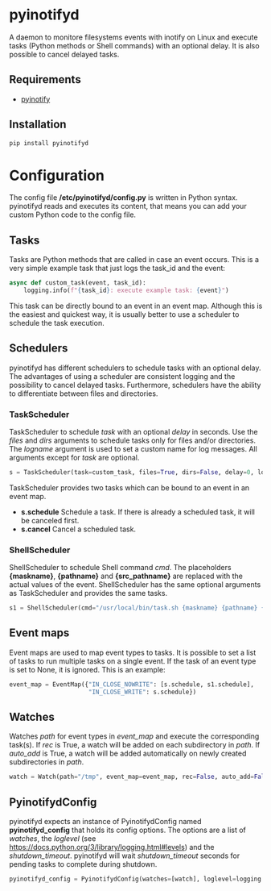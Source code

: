 # pyinotifyd
A daemon to monitore filesystems events with inotify on Linux and execute tasks (Python methods or Shell commands) with an optional delay. It is also possible to cancel delayed tasks.

## Requirements
* [pyinotify](https://github.com/seb-m/pyinotify)

## Installation
```sh
pip install pyinotifyd
```

# Configuration
The config file **/etc/pyinotifyd/config.py** is written in Python syntax. pyinotifyd reads and executes its content, that means you can add your custom Python code to the config file.

## Tasks
Tasks are Python methods that are called in case an event occurs. 
This is a very simple example task that just logs the task_id and the event:
```python
async def custom_task(event, task_id):
    logging.info(f"{task_id}: execute example task: {event}")
```
This task can be directly bound to an event in an event map. Although this is the easiest and quickest way, it is usually better to use a scheduler to schedule the task execution.

## Schedulers
pyinotifyd has different schedulers to schedule tasks with an optional delay. The advantages of using a scheduler are consistent logging and the possibility to cancel delayed tasks. Furthermore, schedulers have the ability to differentiate between files and directories.

### TaskScheduler
TaskScheduler to schedule *task* with an optional *delay* in seconds. Use the *files* and *dirs* arguments to schedule tasks only for files and/or directories. 
The *logname* argument is used to set a custom name for log messages. All arguments except for *task* are optional.
```python
s = TaskScheduler(task=custom_task, files=True, dirs=False, delay=0, logname="TaskScheduler")
```
TaskScheduler provides two tasks which can be bound to an event in an event map.
* **s.schedule** 
  Schedule a task. If there is already a scheduled task, it will be canceled first.
* **s.cancel** 
  Cancel a scheduled task.

### ShellScheduler
ShellScheduler to schedule Shell command *cmd*. The placeholders **{maskname}**, **{pathname}** and **{src_pathname}** are replaced with the actual values of the event. ShellScheduler has the same optional arguments as TaskScheduler and provides the same tasks.
```python
s1 = ShellScheduler(cmd="/usr/local/bin/task.sh {maskname} {pathname} {src_pathname}")
```
## Event maps
Event maps are used to map event types to tasks. It is possible to set a list of tasks to run multiple tasks on a single event. If the task of an event type is set to None, it is ignored. 
This is an example:
```python
event_map = EventMap({"IN_CLOSE_NOWRITE": [s.schedule, s1.schedule],
                      "IN_CLOSE_WRITE": s.schedule})
```

## Watches
Watches *path* for event types in *event_map* and execute the corresponding task(s). If *rec* is True, a watch will be added on each subdirectory in *path*. If *auto_add* is True, a watch will be added automatically on newly created subdirectories in *path*.
```python
watch = Watch(path="/tmp", event_map=event_map, rec=False, auto_add=False)
```

## PyinotifydConfig
pyinotifyd expects an instance of PyinotifydConfig named **pyinotifyd_config** that holds its config options. The options are a list of *watches*, the *loglevel* (see https://docs.python.org/3/library/logging.html#levels) and the *shutdown_timeout*. pyinotifyd will wait *shutdown_timeout* seconds for pending tasks to complete during shutdown.
```python
pyinotifyd_config = PyinotifydConfig(watches=[watch], loglevel=logging.INFO, shutdown_timeout=30)
```

